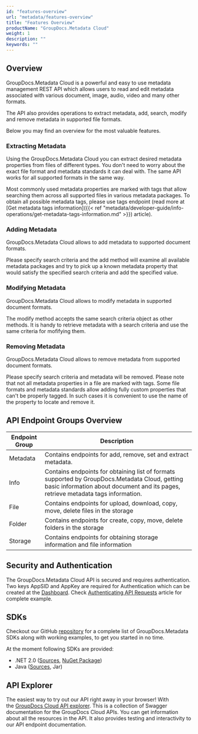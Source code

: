 ```yaml
---
id: "features-overview"
url: "metadata/features-overview"
title: "Features Overview"
productName: "GroupDocs.Metadata Cloud"
weight: 1
description: ""
keywords: ""
---
```






## Overview ##

GroupDocs.Metadata Cloud is a powerful and easy to use metadata management REST API which allows users to read and edit metadata associated with various document, image, audio, video and many other formats.

The API also provides operations to extract metadata, add, search, modify and remove metadata in supported file formats.

Below you may find an overview for the most valuable features.

### Extracting Metadata ###

Using the GroupDocs.Metadata Cloud you can extract desired metadata properties from files of different types. You don't need to worry about the exact file format and metadata standards it can deal with. The same API works for all supported formats in the same way.

Most commonly used metadata properties are marked with tags that allow searching them across all supported files in various metadata packages. To obtain all possible metadata tags, please use tags endpoint (read more at [Get metadata tags information]({{< ref "metadata/developer-guide/info-operations/get-metadata-tags-information.md" >}}) article).

### Adding Metadata ###

GroupDocs.Metadata Cloud allows to add metadata to supported document formats.

Please specify search criteria and the add method will examine all available metadata packages and try to pick up a known metadata property that would satisfy the specified search criteria and add the specified value.

### Modifying Metadata ###

GroupDocs.Metadata Cloud allows to modify metadata in supported document formats.

The modify method accepts the same search criteria object as other methods. It is handy to retrieve metadata with a search criteria and use the same criteria for mofifying them.

### Removing Metadata ###

GroupDocs.Metadata Cloud allows to remove metadata from supported document formats.

Please specify search criteria and metadata will be removed. Please note that not all metadata properties in a file are marked with tags. Some file formats and metadata standards allow adding fully custom properties that can't be properly tagged. In such cases it is convenient to use the name of the property to locate and remove it.

## API Endpoint Groups Overview ##

|Endpoint Group|Description
|---|---
|Metadata|Contains endpoints for add, remove, set and extract metadata.
|Info|Contains endpoints for obtaining list of formats supported by GroupDocs.Metadata Cloud, getting basic information about document and its pages, retrieve metadata tags information.
|File|Contains endpoints for upload, download, copy, move, delete files in the storage
|Folder|Contains endpoints for create, copy, move, delete folders in the storage
|Storage|Contains endpoints for obtaining storage information and file information

## Security and Authentication ##

The GroupDocs.Metadata Cloud API is secured and requires authentication. Two keys AppSID and AppKey are required for Authentication which can be created at the [Dashboard](http://dashboard.groupdocs.cloud/). Check [Authenticating API Requests](https://docs.groupdocs.cloud/display/gdtotalcloud/Authenticating+API+Requests) article for complete example.

## SDKs ##

Checkout our GitHub [repository](https://github.com/groupdocs-metadata-cloud) for a complete list of GroupDocs.Metadata SDKs along with working examples, to get you started in no time.

At the moment following SDKs are provided:

* .NET 2.0 ([Sources](https://github.com/groupdocs-metadata-cloud/groupdocs-metadata-cloud-dotnet), [NuGet Package](https://www.nuget.org/packages/GroupDocs.Metadata-Cloud))
* Java ([Sources](https://github.com/groupdocs-metadata-cloud/groupdocs-metadata-cloud-java), Jar)

## API Explorer ##

The easiest way to try out our API right away in your browser! With the [GroupDocs Cloud API explorer](https://apireference.groupdocs.cloud/metadata/). This is a collection of Swagger documentation for the GroupDocs Cloud APIs. You can get information about all the resources in the API. It also provides testing and interactivity to our API endpoint documentation.
